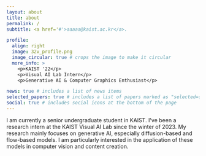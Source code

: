 ```yaml
---
layout: about
title: about
permalink: /
subtitle: <a href='#'>aaaaa@kaist.ac.kr</a>.

profile:
  align: right
  image: 32v_profile.png
  image_circular: true # crops the image to make it circular
  more_info: >
    <p>KAIST '22</p>
    <p>Visual AI Lab Intern</p>
    <p>Generative AI & Computer Graphics Enthusiast</p>

news: true # includes a list of news items
selected_papers: true # includes a list of papers marked as "selected={true}"
social: true # includes social icons at the bottom of the page
---
```


<!-- Write your biography here. Tell the world about yourself. Link to your favorite [subreddit](http://reddit.com). You can put a picture in, too. The code is already in, just name your picture `prof_pic.jpg` and put it in the `img/` folder.

Put your address / P.O. box / other info right below your picture. You can also disable any of these elements by editing `profile` property of the YAML header of your `_pages/about.md`. Edit `_bibliography/papers.bib` and Jekyll will render your [publications page](/al-folio/publications/) automatically.

Link to your social media connections, too. This theme is set up to use [Font Awesome icons](https://fontawesome.com/) and [Academicons](https://jpswalsh.github.io/academicons/), like the ones below. Add your Facebook, Twitter, LinkedIn, Google Scholar, or just disable all of them. -->

I am currently a senior undergraduate student in KAIST. I've been a research intern at the KAIST Visual AI Lab since the winter of 2023. My research mainly focuses on generative AI, especially diffusion-based and flow-based models. I am particularly interested in the application of these models in computer vision and content creation.